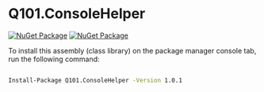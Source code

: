 # Q101.ConsoleHelper

[![NuGet Package](https://img.shields.io/nuget/v/Q101.ConsoleHelper.svg?style=for-the-badge&logo=appveyor)](https://www.nuget.org/packages/Q101.Q101.ConsoleHelper)
[![NuGet Package](https://img.shields.io/nuget/dt/Q101.ConsoleHelper.svg?style=for-the-badge&logo=appveyor)](https://www.nuget.org/packages/Q101.Q101.ConsoleHelper)



 To install this assembly (class library) on the package manager console tab, run the following command:
```bash

Install-Package Q101.ConsoleHelper -Version 1.0.1

```
